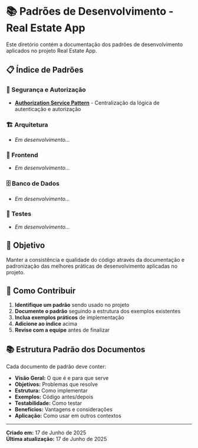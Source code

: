 # 📚 Padrões de Desenvolvimento - Real Estate App

Este diretório contém a documentação dos padrões de desenvolvimento aplicados no projeto Real Estate App.

## 📋 Índice de Padrões

### 🔐 Segurança e Autorização
- [**Authorization Service Pattern**](./authorization-service-pattern.md) - Centralização da lógica de autenticação e autorização

### 🏗️ Arquitetura
- *Em desenvolvimento...*

### 🎨 Frontend
- *Em desenvolvimento...*

### 🗄️ Banco de Dados
- *Em desenvolvimento...*

### 🧪 Testes
- *Em desenvolvimento...*

## 🎯 Objetivo

Manter a consistência e qualidade do código através da documentação e padronização das melhores práticas de desenvolvimento aplicadas no projeto.

## 📝 Como Contribuir

1. **Identifique um padrão** sendo usado no projeto
2. **Documente o padrão** seguindo a estrutura dos exemplos existentes
3. **Inclua exemplos práticos** de implementação
4. **Adicione ao índice** acima
5. **Revise com a equipe** antes de finalizar

## 📚 Estrutura Padrão dos Documentos

Cada documento de padrão deve conter:

- **Visão Geral:** O que é e para que serve
- **Objetivos:** Problemas que resolve
- **Estrutura:** Como implementar
- **Exemplos:** Código antes/depois
- **Testabilidade:** Como testar
- **Benefícios:** Vantagens e considerações
- **Aplicação:** Como usar em outros contextos

---

**Criado em:** 17 de Junho de 2025  
**Última atualização:** 17 de Junho de 2025
